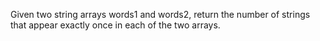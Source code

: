 Given two string arrays words1 and words2, return the number of strings that appear exactly once in each of the two arrays.

